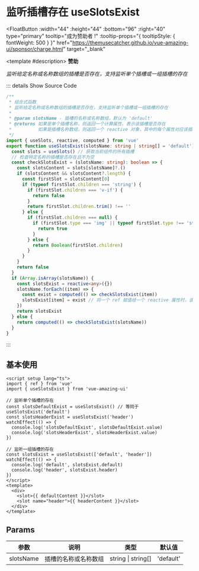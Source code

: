 # 监听插槽存在 useSlotsExist

<FloatButton
  :width="44"
  :height="44"
  :bottom="96"
  :right="40"
  type="primary"
  tooltip="成为赞助者 !"
  :tooltip-props="{
    tooltipStyle: {
      fontWeight: 500
    }
  }"
  href="https://themusecatcher.github.io/vue-amazing-ui/sponsor/charge.html"
  target="_blank"
>
  <template #description>
    <span style="font-size: 14px; font-weight: 600;">赞助</span>
  </template>
</FloatButton>
<BackTop />
<Watermark fullscreen content="Vue Amazing UI" />

*监听给定名称或名称数组的插槽是否存在，支持监听单个插槽或一组插槽的存在*

::: details Show Source Code

```ts
/**
 * 组合式函数
 * 监听给定名称或名称数组的插槽是否存在，支持监听单个插槽或一组插槽的存在
 * 
 * @param slotsName - 插槽的名称或名称数组，默认为 'default'
 * @returns 如果是单个插槽名称，则返回一个计算属性，表示该插槽是否存在
 *          如果是插槽名称数组，则返回一个 reactive 对象，其中的每个属性对应该插槽是否存在
 */
import { useSlots, reactive, computed } from 'vue'
export function useSlotsExist(slotsName: string | string[] = 'default') {
  const slots = useSlots() // 获取当前组件的所有插槽
  // 检查特定名称的插槽是否存在且不为空
  const checkSlotsExist = (slotsName: string): boolean => {
    const slotsContent = slots[slotsName]?.()
    if (slotsContent && slotsContent?.length) {
      const firstSlot = slotsContent[0]
      if (typeof firstSlot.children === 'string') {
        if (firstSlot.children === 'v-if') {
          return false
        }
        return firstSlot.children.trim() !== ''
      } else {
        if (firstSlot.children === null) {
          if (firstSlot.type === 'img' || typeof firstSlot.type !== 'string') {
            return true
          }
        } else {
          return Boolean(firstSlot.children)
        }
      }
    }
    return false
  }
  if (Array.isArray(slotsName)) {
    const slotsExist = reactive<any>({})
    slotsName.forEach((item) => {
      const exist = computed(() => checkSlotsExist(item))
      slotsExist[item] = exist // 将一个 ref 赋值给一个 reactive 属性时，该 ref 会自动解包
    })
    return slotsExist
  } else {
    return computed(() => checkSlotsExist(slotsName))
  }
}
```

:::

## 基本使用


```vue
<script setup lang="ts">
import { ref } from 'vue'
import { useSlotsExist } from 'vue-amazing-ui'

// 监听单个插槽的存在
const slotsDefaultExist = useSlotsExist() // 等同于 useSlotsExist('default')
const slotsHeaderExist = useSlotsExist('header')
watchEffect(() => {
  console.log('slotsDefaultExist', slotsDefaultExist.value)
  console.log('slotsHeaderExist', slotsHeaderExist.value)
})

// 监听一组插槽的存在
const slotsExist = useSlotsExist(['default', 'header'])
watchEffect(() => {
  console.log('default', slotsExist.default)
  console.log('header', slotsExist.header)
})
</script>
<template>
  <div>
    <slot>{{ defaultContent }}</slot>
    <slot name="header">{{ headerContent }}</slot>
  </div>
</template>
```

## Params

参数 | 说明 | 类型 | 默认值
-- | -- | -- | --
slotsName | 插槽的名称或名称数组 | string &#124; string[] | 'default'
